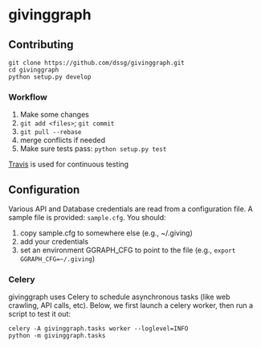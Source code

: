 givinggraph
========

## Contributing

    git clone https://github.com/dssg/givinggraph.git
    cd givinggraph
    python setup.py develop

### Workflow
1. Make some changes
2. `git add <files>`; `git commit`
3. `git pull --rebase`
4. merge conflicts if needed
5. Make sure tests pass: `python setup.py test`

[Travis](https://travis-ci.org/dssg/givinggraph) is used for continuous testing


## Configuration
Various API and Database credentials are read from a configuration file. A sample file is provided: `sample.cfg`. You should:

1. copy sample.cfg to somewhere else (e.g., ~/.giving)
2. add your credentials
3. set an environment GGRAPH_CFG to point to the file (e.g., `export GGRAPH_CFG=~/.giving`)


### Celery
givinggraph uses Celery to schedule asynchronous tasks (like web crawling, API calls, etc). Below, we first launch a celery worker, then run a script to test it out:

```
celery -A givinggraph.tasks worker --loglevel=INFO
python -m givinggraph.tasks
```


